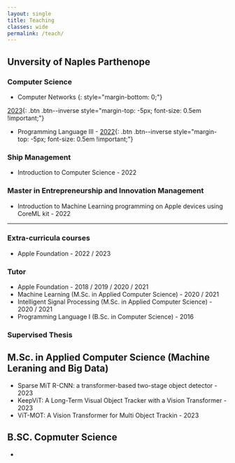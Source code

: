 ```yaml
---
layout: single
title: Teaching
classes: wide
permalink: /teach/
---
```


## Unversity of Naples Parthenope

### Computer Science

* Computer Networks
{: style="margin-bottom: 0;"}

[2023](#){: .btn .btn--inverse style="margin-top: -5px; font-size: 0.5em !important;"}


* Programming Language III - 
[2022](#){: .btn .btn--inverse style="margin-top: -5px; font-size: 0.5em !important;"}


### Ship Management

* Introduction to Computer Science - 2022


### Master in Entrepreneurship and Innovation Management

* Introduction to Machine Learning programming on Apple devices using CoreML kit - 2022

---

### Extra-curricula courses

* Apple Foundation - 2022 / 2023


### Tutor

* Apple Foundation - 2018 / 2019 / 2020 / 2021
* Machine Learning (M.Sc. in Applied Computer Science) - 2020 / 2021
* Intelligent Signal Processing (M.Sc. in Applied Computer Science) - 2020 / 2021
* Programming Language I (B.Sc. in Computer Science) - 2016


### Supervised Thesis

## M.Sc. in Applied Computer Science (Machine Leraning and Big Data)

* Sparse MiT R-CNN: a transformer-based two-stage object detector - 2023
* KeepViT: A Long-Term Visual Object Tracker with a Vision Transformer - 2023
* ViT-MOT: A Vision Transformer for Multi Object Trackin - 2023

## B.SC. Copmuter Science

* 

